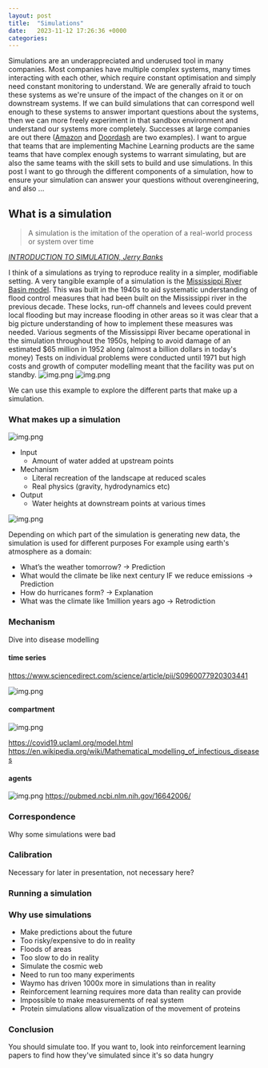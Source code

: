 ```yaml
---
layout: post
title:  "Simulations"
date:   2023-11-12 17:26:36 +0000
categories: 
---
```

Simulations are an underappreciated and underused tool in many companies. 
Most companies have multiple complex systems, many times interacting with each other, which require constant optimisation and simply need constant monitoring to understand.
We are generally afraid to touch these systems as we're unsure of the impact of the changes on it or on downstream systems.
If we can build simulations that can correspond well enough to these systems to answer important questions about the systems, then we can more freely experiment in that sandbox environment and understand our systems more completely.
Successes at large companies are out there ([Amazon](https://d1.awsstatic.com/events/Summits/reinvent2022/INO105_Supply-chain-and-logistics.pdf) and [Doordash](https://doordash.engineering/2022/08/16/4-essential-steps-for-building-a-simulator/) are two examples).
I want to argue that teams that are implementing Machine Learning products are the same teams that have complex enough systems to warrant simulating, but are also the same teams with the skill sets to build and use simulations.
In this post I want to go through the different components of a simulation, how to ensure your simulation can answer your questions without overengineering, and also ...

## What is a simulation
> A simulation is the imitation of the operation of a real-world process or system over time

_[INTRODUCTION TO SIMULATION, Jerry Banks](https://dl.acm.org/doi/pdf/10.1145/324138.324142)_

I think of a simulations as trying to reproduce reality in a simpler, modifiable setting. 
A very tangible example of a simulation is the [Mississippi River Basin model](https://en.wikipedia.org/wiki/Mississippi_River_Basin_Model). 
This was built in the 1940s to aid systematic understanding of flood control measures that had been built on the Mississippi river in the previous decade.
These locks, run-off channels and levees could prevent local flooding but may increase flooding in other areas so it was clear that a big picture understanding of how to implement these measures was needed.
Various segments of the Mississippi River became operational in the simulation throughout the 1950s, helping to avoid damage of an estimated $65 million in 1952 along (almost a billion dollars in today's money)
Tests on individual problems were conducted until 1971 but high costs and growth of computer modelling meant that the facility was put on standby.
 ![img.png](/assets/images/simulations/MissBasinModel_Color_Aerial_800x538.jpg) ![img.png](/assets/images/simulations/Mississippiriver-new-01.png)

We can use this example to explore the different parts that make up a simulation.
### What makes up a simulation
 ![img.png](/assets/images/simulations/components.png)
- Input
  - Amount of water added at upstream points
- Mechanism
  - Literal recreation of the landscape at reduced scales
  - Real physics (gravity, hydrodynamics etc)
- Output
  - Water heights at downstream points at various times

![img.png](/assets/images/simulations/components-for.png)

Depending on which part of the simulation is generating new data, the simulation is used for different purposes
For example using earth's atmosphere as a domain:
- What’s the weather tomorrow? -> Prediction
- What would the climate be like next century IF we reduce emissions -> Prediction
- How do hurricanes form? -> Explanation
- What was the climate like 1million years ago -> Retrodiction

### Mechanism
Dive into disease modelling
#### time series
https://www.sciencedirect.com/science/article/pii/S0960077920303441

![img.png](/assets/images/simulations/timeseries-disease.png)
#### compartment
![img.png](/assets/images/simulations/compartment-disease.png)

https://covid19.uclaml.org/model.html 
https://en.wikipedia.org/wiki/Mathematical_modelling_of_infectious_diseases

#### agents
 ![img.png](/assets/images/simulations/agent-disease.png)
https://pubmed.ncbi.nlm.nih.gov/16642006/



### Correspondence
Why some simulations were bad 

### Calibration
Necessary for later in presentation, not necessary here?

### Running a simulation

### Why use simulations
- Make predictions about the future
- Too risky/expensive to do in reality
- Floods of areas
- Too slow to do in reality
- Simulate the cosmic web
- Need to run too many experiments
- Waymo has driven 1000x more in simulations than in reality
- Reinforcement learning requires more data than reality can provide
- Impossible to make measurements of real system
- Protein simulations allow visualization of the movement of proteins 

### Conclusion
You should simulate too. If you want to, look into reinforcement learning papers to find how they've simulated since it's so data hungry